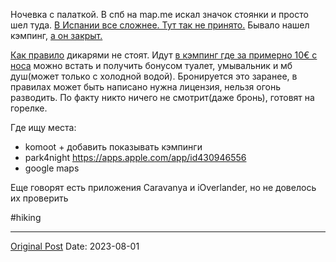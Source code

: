 Ночевка с палаткой. В спб на map.me искал значок стоянки и просто шел туда. [В Испании все сложнее. Тут так не принято.](461.md) Бывало нашел кэмпинг, [а он закрыт.](436.md)

[Как правило](460.md) дикарями не стоят. Идут [в кэмпинг где за примерно 10€ с носа](1383.md) можно встать и получить бонусом туалет, умывальник и мб душ(может только с холодной водой). Бронируется это заранее, в правилах может быть написано нужна лицензия, нельзя огонь разводить. По факту никто ничего не смотрит(даже бронь), готовят на горелке.

Где ищу места:
- komoot + добавить показывать кэмпинги
- park4night https://apps.apple.com/app/id430946556
- google maps

Еще говорят есть приложения Caravanya и iOverlander, но не довелось их проверить

#hiking

---
[Original Post](https://t.me/lev2tarragona/1403)
Date: 2023-08-01
